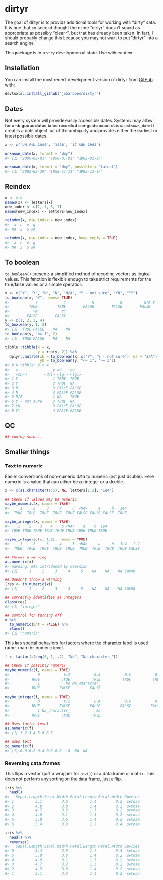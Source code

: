 
<!-- README.md is generated from README.Rmd. Please edit that file -->

# dirtyr

<!-- badges: start -->

<!-- badges: end -->

The goal of dirtyr is to provide additional tools for working with
“dirty” data. It is true that on second thought the name “dirtyr”
doesn’t sound as appropriate as possibly “cleanr”, but that has already
been taken. In fact, I should probably change this because you may not
want to put “dirtyr” into a search engine.

This package is in a very developmental state. Use with caution.

## Installation

You can install the most recent development version of dirtyr from
[GitHub](https://github.com/jmbarbone/dirtyr) with:

``` r
devtools::install_github("jmbarbone/dirtyr")
```

## Dates

Not every system will provide easily accessible dates. Systems may allow
for ambiguous dates to be recorded alongside exact dates.
`unknown_date()` creates a date object out of the ambiguity and provides
either the earliest or latest possible dates.

``` r
x <- c("UN Feb 2000", "1958", "17 UNK 1992")

unknown_date(x, format = "dmy")
#> [1] "2000-02-01" "1958-01-01" "1992-01-17"

unknown_date(x, format = "dmy", possible = "latest")
#> [1] "2000-02-29" "1958-12-31" "1992-12-17"
```

## Reindex

``` r
x <- 2:5
names(x) <- letters[x]
new_index <- c(1, 3, 5, 7)
names(new_index) <- letters[new_index]

reindex(x, new_index = new_index)
#>  a  c  e  g 
#> NA  3  5 NA

reindex(x, new_index = new_index, keep_empty = TRUE)
#>  a  c  e  g 
#> NA  3  5 NA
```

## To boolean

`to_boolean()` presents a simplified method of recoding vectors as
logical values. This function is flexible enough to take strict
requirements for the true/false values or a simple operation.

``` r
x <- c("Y", "Y", "N", "N", "N/A", "Y - not sure", "YN", "YY")
to_boolean(x, "Y", names= TRUE)
#>            Y            Y            N            N          N/A Y - not sure 
#>         TRUE         TRUE        FALSE        FALSE        FALSE        FALSE 
#>           YN           YY 
#>        FALSE        FALSE
y <- c(1, 2, 3, 4)
to_boolean(y, 1, 2)
#> [1]  TRUE FALSE    NA    NA
to_boolean(y, "<= 1", 2)
#> [1]  TRUE FALSE    NA    NA

tibble::tibble(x = x,
               y = rep(y, 2)) %>% 
  dplyr::mutate(xb = to_boolean(x, c("Y", "Y - not sure"), na = "N/A"),
                yb = to_boolean(y, "<= 1", ">= 3"))
#> # A tibble: 8 x 4
#>   x                y xb    yb   
#>   <chr>        <dbl> <lgl> <lgl>
#> 1 Y                1 TRUE  TRUE 
#> 2 Y                2 TRUE  NA   
#> 3 N                3 FALSE FALSE
#> 4 N                4 FALSE FALSE
#> 5 N/A              1 NA    TRUE 
#> 6 Y - not sure     2 TRUE  NA   
#> 7 YN               3 FALSE FALSE
#> 8 YY               4 FALSE FALSE
```

## QC

``` r
## coming soon...
```

## Smaller things

### Text to numeric

Easier conversions of non-numeric data to numeric (not just double).
Here numeric is a value that can either be an integer or a double.

``` r
x <- c(as.character(1:5), NA, letters[1:2], "1e4")

## Check if values may be numeric
maybe_numeric(x, names = TRUE)
#>     1     2     3     4     5  <NA>     a     b   1e4 
#>  TRUE  TRUE  TRUE  TRUE  TRUE FALSE FALSE FALSE  TRUE

maybe_integer(x, names = TRUE)
#>    1    2    3    4    5 <NA>    a    b  1e4 
#> TRUE TRUE TRUE TRUE TRUE TRUE TRUE TRUE TRUE

maybe_integer(c(x, 1.2), names = TRUE)
#>     1     2     3     4     5  <NA>     a     b   1e4   1.2 
#>  TRUE  TRUE  TRUE  TRUE  TRUE  TRUE  TRUE  TRUE  TRUE FALSE

## Throws a warning
as.numeric(x)
#> Warning: NAs introduced by coercion
#> [1]     1     2     3     4     5    NA    NA    NA 10000

## Doesn't throw a warning
(res <- to_numeric(x))
#> [1]     1     2     3     4     5    NA    NA    NA 10000

## correctly identifies as integers
class(res)
#> [1] "integer"

## control for turning off
x %>% 
  to_numeric(int = FALSE) %>% 
  class()
#> [1] "numeric"
```

This has special behaviors for factors where the character label is used
rather than the numeric level.

``` r
f <- factor(c(seq(0, 1, .2), "No", "Na_character_"))

## Check if possibly numeric
maybe_numeric(f, names = TRUE)
#>             0           0.2           0.4           0.6           0.8 
#>          TRUE          TRUE          TRUE          TRUE          TRUE 
#>             1            No Na_character_ 
#>          TRUE         FALSE         FALSE

maybe_integer(f, names = TRUE)
#>             0           0.2           0.4           0.6           0.8 
#>          TRUE         FALSE         FALSE         FALSE         FALSE 
#>             1 Na_character_            No 
#>          TRUE          TRUE          TRUE

## Uses factor level
as.numeric(f)
#> [1] 1 2 3 4 5 6 8 7

## uses text
to_numeric(f)                    
#> [1] 0.0 0.2 0.4 0.6 0.8 1.0  NA  NA
```

### Reversing data.frames

This flips a vector (just a wrapper for `rev()`) or a data.frame or
matrix. This does not perform any sorting on the data frame, just a
flip.

``` r
iris %>% 
  head()
#>   Sepal.Length Sepal.Width Petal.Length Petal.Width Species
#> 1          5.1         3.5          1.4         0.2  setosa
#> 2          4.9         3.0          1.4         0.2  setosa
#> 3          4.7         3.2          1.3         0.2  setosa
#> 4          4.6         3.1          1.5         0.2  setosa
#> 5          5.0         3.6          1.4         0.2  setosa
#> 6          5.4         3.9          1.7         0.4  setosa

iris %>% 
  head() %>% 
  reverse()
#>   Sepal.Length Sepal.Width Petal.Length Petal.Width Species
#> 6          5.4         3.9          1.7         0.4  setosa
#> 5          5.0         3.6          1.4         0.2  setosa
#> 4          4.6         3.1          1.5         0.2  setosa
#> 3          4.7         3.2          1.3         0.2  setosa
#> 2          4.9         3.0          1.4         0.2  setosa
#> 1          5.1         3.5          1.4         0.2  setosa
```
